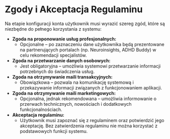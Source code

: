 # Zgody i Akceptacja Regulaminu

Na etapie konfiguracji konta użytkownik musi wyrazić szereg zgód, które są niezbędne do pełnego korzystania z systemu:

* **Zgoda na proponowanie usług profesjonalnych:**
  * Opcjonalne – po zaznaczeniu dane użytkownika będą prezentowane na partnerujących portalach (np. Neuroinsights, ADHD Buddy) w celu rekomendacji specjalistów.
* **Zgoda na przetwarzanie danych osobowych:**
  * Jest obligatoryjna – umożliwia systemowi przetwarzanie informacji potrzebnych do świadczenia usług.
* **Zgoda na otrzymywanie maili transakcyjnych:**
  * Obowiązkowa – pozwala na komunikację systemową i przekazywanie informacji związanych z funkcjonowaniem aplikacji.
* **Zgoda na otrzymywanie maili marketingowych:**
  * Opcjonalna, jednak rekomendowana – umożliwia informowanie o przerwach technicznych, nowościach i dodatkowych funkcjonalnościach.
* **Akceptacja regulaminu:**
  * Użytkownik musi zapoznać się z regulaminem oraz potwierdzić jego akceptację. Bez zatwierdzenia regulaminu nie można korzystać z podstawowych funkcji systemu.
